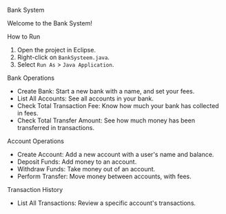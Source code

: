 Bank System

Welcome to the Bank System! 

How to Run

1. Open the project in Eclipse.
2. Right-click on `BankSysteem.java`.
3. Select `Run As` > `Java Application`.



Bank Operations
- Create Bank: Start a new bank with a name, and set your fees.
- List All Accounts: See all accounts in your bank.
- Check Total Transaction Fee: Know how much your bank has collected in fees.
- Check Total Transfer Amount: See how much money has been transferred in transactions.

Account Operations
- Create Account: Add a new account with a user's name and balance.
- Deposit Funds: Add money to an account.
- Withdraw Funds: Take money out of an account.
- Perform Transfer: Move money between accounts, with fees.

 Transaction History
- List All Transactions: Review a specific account's transactions.


 